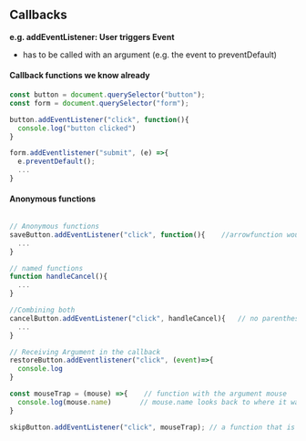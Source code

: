 ## Callbacks
**e.g. addEventListener: User triggers Event**

* has to be called with an argument (e.g. the event to preventDefault)

#### Callback functions we know already
```javascript
const button = document.querySelector("button");
const form = document.querySelector("form");

button.addEventListener("click", function(){
  console.log("button clicked")
}

form.addEventlistener("submit", (e) =>{
  e.preventDefault();
  ...
}
```

#### Anonymous functions
```javascript

// Anonymous functions
saveButton.addEventListener("click", function(){    //arrowfunction would also be possible
  ...
}

// named functions
function handleCancel(){
  ...
}

//Combining both
cancelButton.addEventListener("click", handleCancel){   // no parenthesis after handleCancel, because we don't want to call it, just pass it as Argument
  ...
}

// Receiving Argument in the callback
restoreButton.addEventlistener("click", (event)=>{
  console.log
}

const mouseTrap = (mouse) =>{    // function with the argument mouse
  console.log(mouse.name)       // mouse.name looks back to where it was called and uses that as the event
}

skipButton.addEventListener("click", mouseTrap); // a function that is called with a string and the function argument passed as "mousetrap"

```
